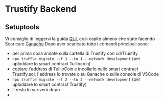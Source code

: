 # Trustify Backend

## Setuptools

Vi consiglio di leggervi la guida [QUI](https://docs.openzeppelin.com/learn/developing-smart-contracts), così capite almeno che state facendo
Scaricare [Ganache](https://trufflesuite.com/ganache/)
Dopo aver scaricato tutto i comandi principali sono:

- per prima cosa andate sulla cartella di Trustify con cd/Trustify
- `npx truffle migrate --f 1 --to 1 --network development` (per uploddare lo smart contract Tulliocoin)
- copiare l'address di TullioCoin e incollarlo nello smart contract Trustify.sol, l'address lo trovate o su Ganache o sulla console di VSCode
- `npx truffle migrate --f 2 --to 2 --network development` (per uploddare lo smart contract Trustify)
- il resto lo scriverò dopo
-
